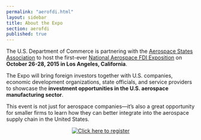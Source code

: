 ```yaml
---
permalink: "aerofdi.html"
layout: sidebar
title: About the Expo
section: aerofdi
published: true
---
```


The U.S. Department of Commerce is partnering with the [Aerospace States Association](http://aerostates.org/) to host the first-ever [National Aerospace FDI Exposition](http://aeroinvestmentexpo.com/) on **October 26-28, 2015 in Los Angeles, California**.

The Expo will bring foreign investors together with U.S. companies, economic development organizations, state officials, and service providers to showcase the **investment opportunities in the U.S. aerospace manufacturing sector**.

This event is not just for aerospace companies—it’s also a great opportunity for smaller firms to learn how they can better integrate into the aerospace supply chain in the United States.

<center><a href="https://www.regonline.com/Register/Checkin.aspx?EventID=1666610"><img src="http://dabuttonfactory.com/button.png?t=Click+here+to+register&f=Open+Sans&ts=24&tc=d12229&hp=20&vp=8&c=5&bgt=unicolored&bgc=fff&bs=2&bc=d12229" alt="Click here to register"></a></center><br/>
